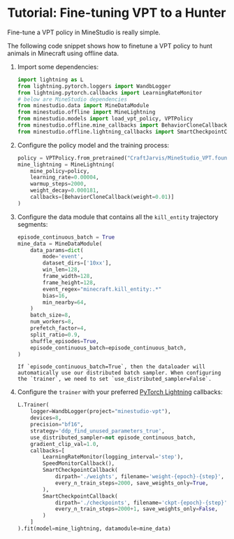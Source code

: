 
# Tutorial: Fine-tuning VPT to a Hunter

Fine-tune a VPT policy in MineStudio is really simple. 

The following code snippet shows how to finetune a VPT policy to hunt animals in Minecraft using offline data.

1. Import some dependencies:
    ```python
    import lightning as L
    from lightning.pytorch.loggers import WandbLogger
    from lightning.pytorch.callbacks import LearningRateMonitor
    # below are MineStudio dependencies
    from minestudio.data import MineDataModule
    from minestudio.offline import MineLightning
    from minestudio.models import load_vpt_policy, VPTPolicy
    from minestudio.offline.mine_callbacks import BehaviorCloneCallback
    from minestudio.offline.lightning_callbacks import SmartCheckpointCallback, SpeedMonitorCallback
    ```

2. Configure the policy model and the training process:
    ```python
    policy = VPTPolicy.from_pretrained("CraftJarvis/MineStudio_VPT.foundation_model_2x")
    mine_lightning = MineLightning(
        mine_policy=policy,
        learning_rate=0.00004,
        warmup_steps=2000,
        weight_decay=0.000181,
        callbacks=[BehaviorCloneCallback(weight=0.01)]
    )
    ```

3. Configure the data module that contains all the `kill_entity` trajectory segments:
    ```python
    episode_continuous_batch = True
    mine_data = MineDataModule(
        data_params=dict(
            mode='event', 
            dataset_dirs=['10xx'],
            win_len=128,
            frame_width=128,
            frame_height=128,
            event_regex="minecraft.kill_entity:.*"
            bias=16,
            min_nearby=64,
        )
        batch_size=8,
        num_workers=8,
        prefetch_factor=4,
        split_ratio=0.9, 
        shuffle_episodes=True,
        episode_continuous_batch=episode_continuous_batch,
    )
    ```

    ```{warning}
    If `episode_continuous_batch=True`, then the dataloader will automatically use our distributed batch sampler. When configuring the `trainer`, we need to set `use_distributed_sampler=False`. 
    ```

4. Configure the `trainer` with your preferred [PyTorch Lightning](https://lightning.ai/) callbacks:
    ```python
    L.Trainer(
        logger=WandbLogger(project="minestudio-vpt"), 
        devices=8, 
        precision="bf16", 
        strategy='ddp_find_unused_parameters_true', 
        use_distributed_sampler=not episode_continuous_batch, 
        gradient_clip_val=1.0, 
        callbacks=[
            LearningRateMonitor(logging_interval='step'), 
            SpeedMonitorCallback(),
            SmartCheckpointCallback(
                dirpath='./weights', filename='weight-{epoch}-{step}', save_top_k=-1, 
                every_n_train_steps=2000, save_weights_only=True,
            ), 
            SmartCheckpointCallback(
                dirpath='./checkpoints', filename='ckpt-{epoch}-{step}', save_top_k=1, 
                every_n_train_steps=2000+1, save_weights_only=False,
            )
        ]
    ).fit(model=mine_lightning, datamodule=mine_data)
    ```